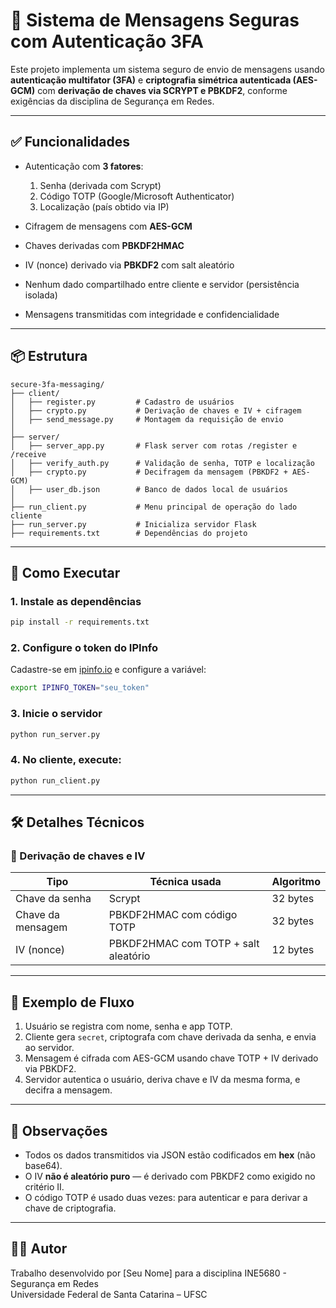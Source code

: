 # 🔐 Sistema de Mensagens Seguras com Autenticação 3FA

Este projeto implementa um sistema seguro de envio de mensagens usando **autenticação multifator (3FA)** e **criptografia simétrica autenticada (AES-GCM)** com **derivação de chaves via SCRYPT e PBKDF2**, conforme exigências da disciplina de Segurança em Redes.

---

## ✅ Funcionalidades

- Autenticação com **3 fatores**:
  1. Senha (derivada com Scrypt)
  2. Código TOTP (Google/Microsoft Authenticator)
  3. Localização (país obtido via IP)

- Cifragem de mensagens com **AES-GCM**
- Chaves derivadas com **PBKDF2HMAC**
- IV (nonce) derivado via **PBKDF2** com salt aleatório
- Nenhum dado compartilhado entre cliente e servidor (persistência isolada)
- Mensagens transmitidas com integridade e confidencialidade

---

## 📦 Estrutura

```
secure-3fa-messaging/
├── client/
│   ├── register.py         # Cadastro de usuários
│   ├── crypto.py           # Derivação de chaves e IV + cifragem
│   ├── send_message.py     # Montagem da requisição de envio
│
├── server/
│   ├── server_app.py       # Flask server com rotas /register e /receive
│   ├── verify_auth.py      # Validação de senha, TOTP e localização
│   ├── crypto.py           # Decifragem da mensagem (PBKDF2 + AES-GCM)
│   ├── user_db.json        # Banco de dados local de usuários
│
├── run_client.py           # Menu principal de operação do lado cliente
├── run_server.py           # Inicializa servidor Flask
├── requirements.txt        # Dependências do projeto
```

---

## 🚀 Como Executar

### 1. Instale as dependências

```bash
pip install -r requirements.txt
```

### 2. Configure o token do IPInfo

Cadastre-se em [ipinfo.io](https://ipinfo.io/signup) e configure a variável:

```bash
export IPINFO_TOKEN="seu_token"
```

### 3. Inicie o servidor

```bash
python run_server.py
```

### 4. No cliente, execute:

```bash
python run_client.py
```

---

## 🛠️ Detalhes Técnicos

### 🔐 Derivação de chaves e IV

| Tipo              | Técnica usada                      | Algoritmo     |
|-------------------|------------------------------------|---------------|
| Chave da senha    | Scrypt                             | 32 bytes      |
| Chave da mensagem | PBKDF2HMAC com código TOTP         | 32 bytes      |
| IV (nonce)        | PBKDF2HMAC com TOTP + salt aleatório | 12 bytes    |

---

## 🧪 Exemplo de Fluxo

1. Usuário se registra com nome, senha e app TOTP.
2. Cliente gera `secret`, criptografa com chave derivada da senha, e envia ao servidor.
3. Mensagem é cifrada com AES-GCM usando chave TOTP + IV derivado via PBKDF2.
4. Servidor autentica o usuário, deriva chave e IV da mesma forma, e decifra a mensagem.

---

## 📄 Observações

- Todos os dados transmitidos via JSON estão codificados em **hex** (não base64).
- O IV **não é aleatório puro** — é derivado com PBKDF2 como exigido no critério II.
- O código TOTP é usado duas vezes: para autenticar e para derivar a chave de criptografia.

---

## 👨‍💻 Autor

Trabalho desenvolvido por [Seu Nome] para a disciplina INE5680 - Segurança em Redes  
Universidade Federal de Santa Catarina – UFSC